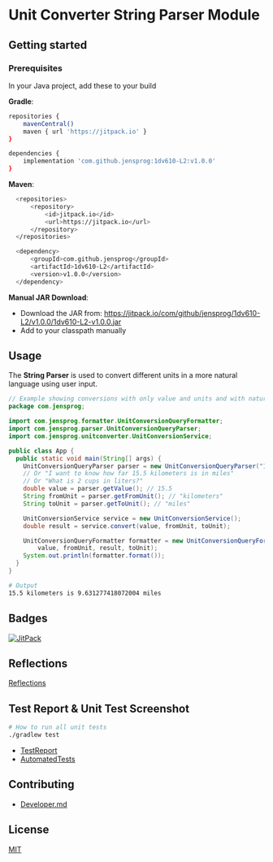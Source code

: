 # Unit Converter String Parser Module

## Getting started

### Prerequisites

In your Java project, add these to your build

**Gradle**:

```bash
repositories {
    mavenCentral()
    maven { url 'https://jitpack.io' }
}

dependencies {
    implementation 'com.github.jensprog:1dv610-L2:v1.0.0'
}
```

**Maven**:

```bash
  <repositories>
      <repository>
          <id>jitpack.io</id>
          <url>https://jitpack.io</url>
      </repository>
  </repositories>

  <dependency>
      <groupId>com.github.jensprog</groupId>
      <artifactId>1dv610-L2</artifactId>
      <version>v1.0.0</version>
  </dependency>
```

**Manual JAR Download**:

- Download the JAR from: <https://jitpack.io/com/github/jensprog/1dv610-L2/v1.0.0/1dv610-L2-v1.0.0.jar>
- Add to your classpath manually

## Usage

The **String Parser** is used to convert different units in a more natural language using user input.

```java
// Example showing conversions with only value and units and with natural language involved
package com.jensprog;

import com.jensprog.formatter.UnitConversionQueryFormatter;
import com.jensprog.parser.UnitConversionQueryParser;
import com.jensprog.unitconverter.UnitConversionService;

public class App {
  public static void main(String[] args) {
    UnitConversionQueryParser parser = new UnitConversionQueryParser("15.5 kilometers to miles");
    // Or "I want to know how far 15.5 kilometers is in miles"
    // Or "What is 2 cups in liters?"
    double value = parser.getValue(); // 15.5
    String fromUnit = parser.getFromUnit(); // "kilometers"
    String toUnit = parser.getToUnit(); // "miles"

    UnitConversionService service = new UnitConversionService();
    double result = service.convert(value, fromUnit, toUnit);

    UnitConversionQueryFormatter formatter = new UnitConversionQueryFormatter(
        value, fromUnit, result, toUnit);
    System.out.println(formatter.format());
  }
}
```

```bash
# Output
15.5 kilometers is 9.631277418072004 miles
```

## Badges

[![JitPack](https://jitpack.io/v/jensprog/1dv610-L2.svg)](https://jitpack.io/#jensprog/1dv610-L2)

## Reflections

[Reflections](docs/Reflections.md)

## Test Report & Unit Test Screenshot

```bash
# How to run all unit tests
./gradlew test
```

- [TestReport](docs/test-reports/TestReport.md)
- [AutomatedTests](docs/images/ModuleTests.png)

## Contributing

- [Developer.md](DEVELOPER.md)

## License

[MIT](https://choosealicense.com/licenses/mit/)
